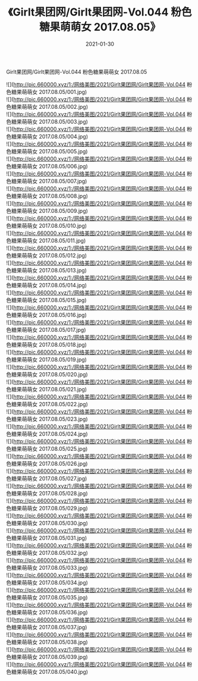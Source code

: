 ﻿---
layout: post
title:  《Girlt果团网/Girlt果团网-Vol.044 粉色糖果萌萌女 2017.08.05》
date:   2021-01-30
img: http://pic.660000.xyz/1:/网络美图/2021/Girlt果团网/Girlt果团网-Vol.044 粉色糖果萌萌女 2017.08.05/000.jpg
categories: [美女, 清纯, 唯美]
---

Girlt果团网/Girlt果团网-Vol.044 粉色糖果萌萌女 2017.08.05

 ![](http://pic.660000.xyz/1:/网络美图/2021/Girlt果团网/Girlt果团网-Vol.044 粉色糖果萌萌女 2017.08.05/001.jpg) <br>![](http://pic.660000.xyz/1:/网络美图/2021/Girlt果团网/Girlt果团网-Vol.044 粉色糖果萌萌女 2017.08.05/002.jpg) <br>![](http://pic.660000.xyz/1:/网络美图/2021/Girlt果团网/Girlt果团网-Vol.044 粉色糖果萌萌女 2017.08.05/003.jpg) <br>![](http://pic.660000.xyz/1:/网络美图/2021/Girlt果团网/Girlt果团网-Vol.044 粉色糖果萌萌女 2017.08.05/004.jpg) <br>![](http://pic.660000.xyz/1:/网络美图/2021/Girlt果团网/Girlt果团网-Vol.044 粉色糖果萌萌女 2017.08.05/005.jpg) <br>![](http://pic.660000.xyz/1:/网络美图/2021/Girlt果团网/Girlt果团网-Vol.044 粉色糖果萌萌女 2017.08.05/006.jpg) <br>![](http://pic.660000.xyz/1:/网络美图/2021/Girlt果团网/Girlt果团网-Vol.044 粉色糖果萌萌女 2017.08.05/007.jpg) <br>![](http://pic.660000.xyz/1:/网络美图/2021/Girlt果团网/Girlt果团网-Vol.044 粉色糖果萌萌女 2017.08.05/008.jpg) <br>![](http://pic.660000.xyz/1:/网络美图/2021/Girlt果团网/Girlt果团网-Vol.044 粉色糖果萌萌女 2017.08.05/009.jpg) <br>![](http://pic.660000.xyz/1:/网络美图/2021/Girlt果团网/Girlt果团网-Vol.044 粉色糖果萌萌女 2017.08.05/010.jpg) <br>![](http://pic.660000.xyz/1:/网络美图/2021/Girlt果团网/Girlt果团网-Vol.044 粉色糖果萌萌女 2017.08.05/011.jpg) <br>![](http://pic.660000.xyz/1:/网络美图/2021/Girlt果团网/Girlt果团网-Vol.044 粉色糖果萌萌女 2017.08.05/012.jpg) <br>![](http://pic.660000.xyz/1:/网络美图/2021/Girlt果团网/Girlt果团网-Vol.044 粉色糖果萌萌女 2017.08.05/013.jpg) <br>![](http://pic.660000.xyz/1:/网络美图/2021/Girlt果团网/Girlt果团网-Vol.044 粉色糖果萌萌女 2017.08.05/014.jpg) <br>![](http://pic.660000.xyz/1:/网络美图/2021/Girlt果团网/Girlt果团网-Vol.044 粉色糖果萌萌女 2017.08.05/015.jpg) <br>![](http://pic.660000.xyz/1:/网络美图/2021/Girlt果团网/Girlt果团网-Vol.044 粉色糖果萌萌女 2017.08.05/016.jpg) <br>![](http://pic.660000.xyz/1:/网络美图/2021/Girlt果团网/Girlt果团网-Vol.044 粉色糖果萌萌女 2017.08.05/017.jpg) <br>![](http://pic.660000.xyz/1:/网络美图/2021/Girlt果团网/Girlt果团网-Vol.044 粉色糖果萌萌女 2017.08.05/018.jpg) <br>![](http://pic.660000.xyz/1:/网络美图/2021/Girlt果团网/Girlt果团网-Vol.044 粉色糖果萌萌女 2017.08.05/019.jpg) <br>![](http://pic.660000.xyz/1:/网络美图/2021/Girlt果团网/Girlt果团网-Vol.044 粉色糖果萌萌女 2017.08.05/020.jpg) <br>![](http://pic.660000.xyz/1:/网络美图/2021/Girlt果团网/Girlt果团网-Vol.044 粉色糖果萌萌女 2017.08.05/021.jpg) <br>![](http://pic.660000.xyz/1:/网络美图/2021/Girlt果团网/Girlt果团网-Vol.044 粉色糖果萌萌女 2017.08.05/022.jpg) <br>![](http://pic.660000.xyz/1:/网络美图/2021/Girlt果团网/Girlt果团网-Vol.044 粉色糖果萌萌女 2017.08.05/023.jpg) <br>![](http://pic.660000.xyz/1:/网络美图/2021/Girlt果团网/Girlt果团网-Vol.044 粉色糖果萌萌女 2017.08.05/024.jpg) <br>![](http://pic.660000.xyz/1:/网络美图/2021/Girlt果团网/Girlt果团网-Vol.044 粉色糖果萌萌女 2017.08.05/025.jpg) <br>![](http://pic.660000.xyz/1:/网络美图/2021/Girlt果团网/Girlt果团网-Vol.044 粉色糖果萌萌女 2017.08.05/026.jpg) <br>![](http://pic.660000.xyz/1:/网络美图/2021/Girlt果团网/Girlt果团网-Vol.044 粉色糖果萌萌女 2017.08.05/027.jpg) <br>![](http://pic.660000.xyz/1:/网络美图/2021/Girlt果团网/Girlt果团网-Vol.044 粉色糖果萌萌女 2017.08.05/028.jpg) <br>![](http://pic.660000.xyz/1:/网络美图/2021/Girlt果团网/Girlt果团网-Vol.044 粉色糖果萌萌女 2017.08.05/029.jpg) <br>![](http://pic.660000.xyz/1:/网络美图/2021/Girlt果团网/Girlt果团网-Vol.044 粉色糖果萌萌女 2017.08.05/030.jpg) <br>![](http://pic.660000.xyz/1:/网络美图/2021/Girlt果团网/Girlt果团网-Vol.044 粉色糖果萌萌女 2017.08.05/031.jpg) <br>![](http://pic.660000.xyz/1:/网络美图/2021/Girlt果团网/Girlt果团网-Vol.044 粉色糖果萌萌女 2017.08.05/032.jpg) <br>![](http://pic.660000.xyz/1:/网络美图/2021/Girlt果团网/Girlt果团网-Vol.044 粉色糖果萌萌女 2017.08.05/033.jpg) <br>![](http://pic.660000.xyz/1:/网络美图/2021/Girlt果团网/Girlt果团网-Vol.044 粉色糖果萌萌女 2017.08.05/034.jpg) <br>![](http://pic.660000.xyz/1:/网络美图/2021/Girlt果团网/Girlt果团网-Vol.044 粉色糖果萌萌女 2017.08.05/035.jpg) <br>![](http://pic.660000.xyz/1:/网络美图/2021/Girlt果团网/Girlt果团网-Vol.044 粉色糖果萌萌女 2017.08.05/036.jpg) <br>![](http://pic.660000.xyz/1:/网络美图/2021/Girlt果团网/Girlt果团网-Vol.044 粉色糖果萌萌女 2017.08.05/037.jpg) <br>![](http://pic.660000.xyz/1:/网络美图/2021/Girlt果团网/Girlt果团网-Vol.044 粉色糖果萌萌女 2017.08.05/038.jpg) <br>![](http://pic.660000.xyz/1:/网络美图/2021/Girlt果团网/Girlt果团网-Vol.044 粉色糖果萌萌女 2017.08.05/039.jpg) <br>![](http://pic.660000.xyz/1:/网络美图/2021/Girlt果团网/Girlt果团网-Vol.044 粉色糖果萌萌女 2017.08.05/040.jpg) <br>